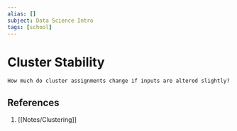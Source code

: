 ```yaml
---
alias: []
subject: Data Science Intro
tags: [school]
---
```

# Cluster Stability


```ad-question
How much do cluster assignments change if inputs are altered slightly?
```

## References
1. [[Notes/Clustering]]